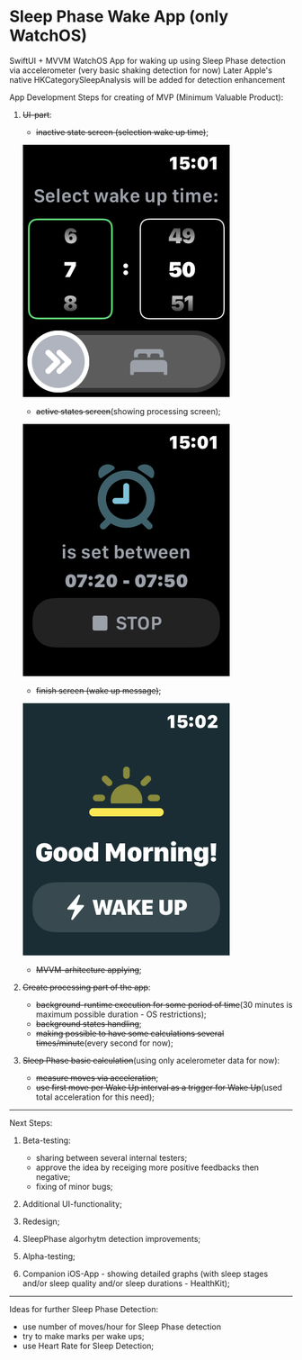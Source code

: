# Sleep Phase Wake App (only WatchOS)

SwiftUI + MVVM WatchOS App for waking up using Sleep Phase detection via accelerometer (very basic shaking detection for now)
Later Apple's native HKCategorySleepAnalysis will be added for detection enhancement

App Development Steps for creating of MVP (Minimum Valuable Product):
  
1. ~~UI-part~~:
    - ~~inactive state screen (selection wake up time)~~;
    
    ![alt text](https://github.com/rusel95/SleepPhaseWakeApp/blob/main/SleepPhaseWakeApp%20WatchKit%20Extension/Resources/Examples/notstartedsession.PNG)
    
    - ~~active states screen~~(showing processing screen);
    
    ![alt text](https://github.com/rusel95/SleepPhaseWakeApp/blob/main/SleepPhaseWakeApp%20WatchKit%20Extension/Resources/Examples/startedsession.PNG)
        
    - ~~finish screen (wake up message)~~;
    
    ![alt text](https://github.com/rusel95/SleepPhaseWakeApp/blob/main/SleepPhaseWakeApp%20WatchKit%20Extension/Resources/Examples/wakeup.PNG)
    
    - ~~MVVM-arhitecture applying~~;

2. ~~Create processing part of the app~~:
    - ~~background-runtime execution for some period of time~~(30 minutes is maximum possible duration - OS restrictions);
    - ~~background states handling~~;
    - ~~making possible to have some calculations several times/minute~~(every second for now);
  
3. ~~Sleep Phase basic calculation~~(using only acelerometer data for now):
    - ~~measure moves via acceleration~~;
    - ~~use first move per Wake Up interval as a trigger for Wake Up~~(used total acceleration for this need);

---

Next Steps:

1. Beta-testing: 
    - sharing between several internal testers; 
    - approve the idea by receiging more positive feedbacks then negative;
    - fixing of minor bugs;
   
2. Additional UI-functionality;

3. Redesign;

4. SleepPhase algorhytm detection improvements;

5. Alpha-testing;

6. Companion iOS-App - showing detailed graphs (with sleep stages and/or sleep quality and/or sleep durations - HealthKit);
        
---

Ideas for further Sleep Phase Detection:
- use number of moves/hour for Sleep Phase detection
- try to make marks per wake ups;
- use Heart Rate for Sleep Detection;
